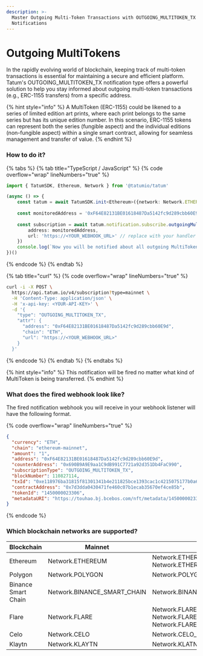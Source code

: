```yaml
---
description: >-
  Master Outgoing Multi-Token Transactions with OUTGOING_MULTITOKEN_TX
  Notifications
---
```


# Outgoing MultiTokens

In the rapidly evolving world of blockchain, keeping track of multi-token transactions is essential for maintaining a secure and efficient platform. Tatum's OUTGOING\_MULTITOKEN\_TX notification type offers a powerful solution to help you stay informed about outgoing multi-token transactions (e.g., ERC-1155 transfers) from a specific address.

{% hint style="info" %}
A MultiToken (ERC-1155) could be likened to a series of limited edition art prints, where each print belongs to the same series but has its unique edition number. In this scenario, ERC-1155 tokens can represent both the series (fungible aspect) and the individual editions (non-fungible aspect) within a single smart contract, allowing for seamless management and transfer of value.
{% endhint %}

### How to do it?

{% tabs %}
{% tab title="TypeScript / JavaScript" %}
{% code overflow="wrap" lineNumbers="true" %}
```typescript
import { TatumSDK, Ethereum, Network } from '@tatumio/tatum'

(async () => {
    const tatum = await TatumSDK.init<Ethereum>({network: Network.ETHEREUM})
    
    const monitoredAddress = '0xF64E82131BE01618487Da5142fc9d289cbb60E9d'
    
    const subscription = await tatum.notification.subscribe.outgoingMultitokenTx({
        address: monitoredAddress,
        url: 'https://<YOUR_WEBHOOK_URL>' // replace with your handler URL
    })
    console.log(`Now you will be notified about all outgoing MultiToken transactions on ${monitoredAddress}`)
})()
```
{% endcode %}
{% endtab %}

{% tab title="curl" %}
{% code overflow="wrap" lineNumbers="true" %}
```bash
curl -i -X POST \
  https://api.tatum.io/v4/subscription?type=mainnet \
  -H 'Content-Type: application/json' \
  -H 'x-api-key: <YOUR-API-KEY>' \
  -d '{
    "type": "OUTGOING_MULTITOKEN_TX",
    "attr": {
      "address": "0xF64E82131BE01618487Da5142fc9d289cbb60E9d",
      "chain": "ETH",
      "url": "https://<YOUR_WEBHOOK_URL>"
    }
  }'
```
{% endcode %}
{% endtab %}
{% endtabs %}

{% hint style="info" %}
This notification will be fired no matter what kind of MultiToken is being transferred.
{% endhint %}

### What does the fired webhook look like?

The fired notification webhook you will receive in your webhook listener will have the following format.

{% code overflow="wrap" lineNumbers="true" %}
```json
{
  "currency": "ETH",
  "chain": "ethereum-mainnet",
  "amount": "1",
  "address": "0xF64E82131BE01618487Da5142fc9d289cbb60E9d",
  "counterAddress": "0x690B9A9E9aa1C9dB991C7721a92d351Db4FaC990",
  "subscriptionType": "OUTGOING_MULTITOKEN_TX",
  "blockNumber": 110827114,
  "txId": "0xe118976ba31815f81301341b4e211825bce1393cac1c4215075177b0a6b98930",
  "contractAddress": "0x7d3dda0430471fe460c07b1ecab35670ef4ce85b",
  "tokenId": "1450000023306",
  "metadataURI": "https://touhao.bj.bcebos.com/nft/metadata/1450000023306.json"
}
```
{% endcode %}

### Which blockchain networks are supported?

| Blockchain          | Mainnet                       | Testnet                                                                  |
| ------------------- | ----------------------------- | ------------------------------------------------------------------------ |
| Ethereum            | Network.ETHEREUM              | Network.ETHEREUM\_SEPOLIA, Network.ETHEREUM\_HOLESKY                     |
| Polygon             | Network.POLYGON               | Network.POLYGON\_MUMBAI                                                  |
| Binance Smart Chain | Network.BINANCE\_SMART\_CHAIN | Network.BINANCE\_SMART\_CHAIN\_TESTNET                                   |
| Flare               | Network.FLARE                 | Network.FLARE\_COSTON, Network.FLARE\_COSTON\_2, Network.FLARE\_SONGBIRD |
| Celo                | Network.CELO                  | Network.CELO\_ALFAJORES                                                  |
| Klaytn              | Network.KLAYTN                | Network.KLATN\_BAOBAB                                                    |
